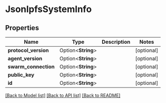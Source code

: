 # JsonIpfsSystemInfo

## Properties

Name | Type | Description | Notes
------------ | ------------- | ------------- | -------------
**protocol_version** | Option<**String**> |  | [optional]
**agent_version** | Option<**String**> |  | [optional]
**swarm_connection** | Option<**String**> |  | [optional]
**public_key** | Option<**String**> |  | [optional]
**id** | Option<**String**> |  | [optional]

[[Back to Model list]](../README.md#documentation-for-models) [[Back to API list]](../README.md#documentation-for-api-endpoints) [[Back to README]](../README.md)


